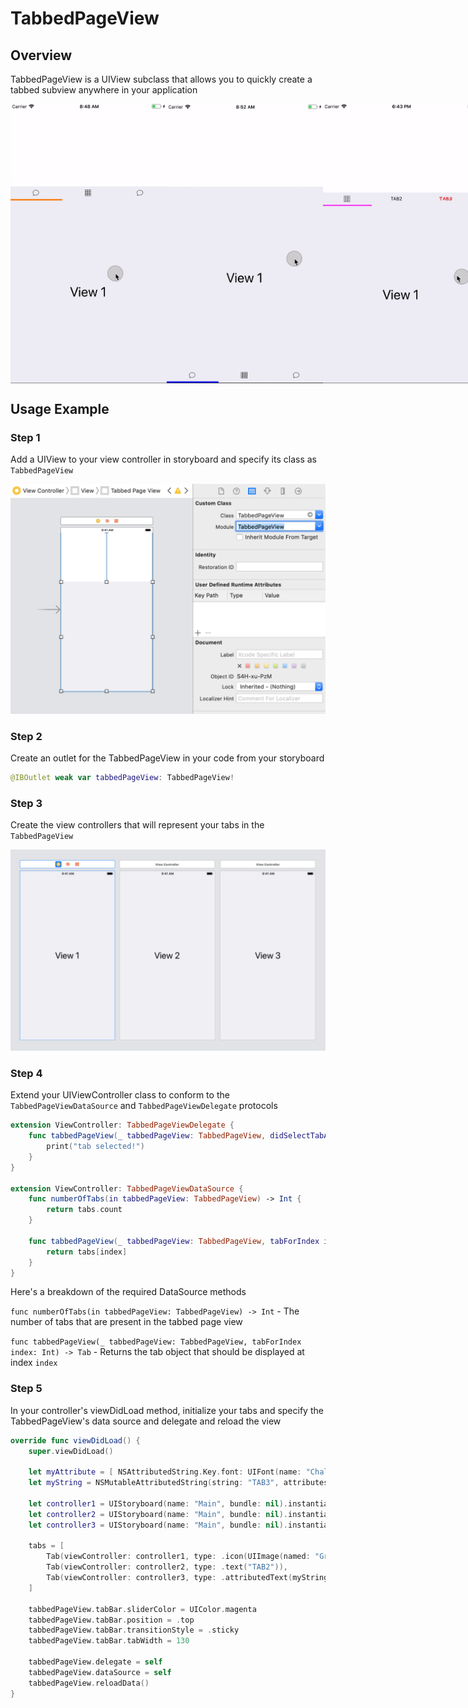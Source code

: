 # TabbedPageView

## Overview

TabbedPageView is a UIView subclass that allows you to quickly create a tabbed subview anywhere in your application

<div style="display:flex;">
  <img src="Resources/TabbedPageViewExample1.gif" width="250">
  <img src="Resources/TabbedPageViewExample2.gif" width="250">
  <img src="Resources/TabbedPageViewExample3.gif" width="250">
</div>

## Usage Example

### Step 1

Add a UIView to your view controller in storyboard and specify its class as ```TabbedPageView```

![](Resources/ExampleScreen2.png)

### Step 2

Create an outlet for the TabbedPageView in your code from your storyboard
```swift
@IBOutlet weak var tabbedPageView: TabbedPageView!
```

### Step 3

Create the view controllers that will represent your tabs in the ```TabbedPageView```

![](Resources/ExampleScreen1.png)

### Step 4

Extend your UIViewController class to conform to the ```TabbedPageViewDataSource``` and ```TabbedPageViewDelegate``` protocols
```swift
extension ViewController: TabbedPageViewDelegate {
    func tabbedPageView(_ tabbedPageView: TabbedPageView, didSelectTabAt index: Int) {
        print("tab selected!")
    }
}

extension ViewController: TabbedPageViewDataSource {
    func numberOfTabs(in tabbedPageView: TabbedPageView) -> Int {
        return tabs.count
    }
    
    func tabbedPageView(_ tabbedPageView: TabbedPageView, tabForIndex index: Int) -> Tab {
        return tabs[index]
    }
}
```

Here's a breakdown of the required DataSource methods

```func numberOfTabs(in tabbedPageView: TabbedPageView) -> Int``` - The number of tabs that are present in the tabbed page view

```func tabbedPageView(_ tabbedPageView: TabbedPageView, tabForIndex index: Int) -> Tab``` - Returns the tab object that should be displayed at index ```index```

### Step 5

In your controller's viewDidLoad method, initialize your tabs and specify the TabbedPageView's data source and delegate and reload the view

```swift
override func viewDidLoad() {
    super.viewDidLoad()

    let myAttribute = [ NSAttributedString.Key.font: UIFont(name: "Chalkduster", size: 12.0)!, NSAttributedString.Key.foregroundColor: UIColor.red]
    let myString = NSMutableAttributedString(string: "TAB3", attributes: myAttribute )

    let controller1 = UIStoryboard(name: "Main", bundle: nil).instantiateViewController(withIdentifier: "View1")
    let controller2 = UIStoryboard(name: "Main", bundle: nil).instantiateViewController(withIdentifier: "View2")
    let controller3 = UIStoryboard(name: "Main", bundle: nil).instantiateViewController(withIdentifier: "View3")

    tabs = [
        Tab(viewController: controller1, type: .icon(UIImage(named: "Grid")!)),
        Tab(viewController: controller2, type: .text("TAB2")),
        Tab(viewController: controller3, type: .attributedText(myString))
    ]

    tabbedPageView.tabBar.sliderColor = UIColor.magenta
    tabbedPageView.tabBar.position = .top
    tabbedPageView.tabBar.transitionStyle = .sticky
    tabbedPageView.tabBar.tabWidth = 130

    tabbedPageView.delegate = self
    tabbedPageView.dataSource = self
    tabbedPageView.reloadData()
}
```
